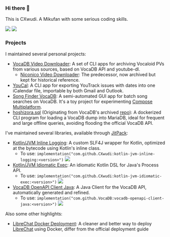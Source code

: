### Hi there 👋

This is CXwudi. A Mikufan with some serious coding skills.

<picture>
  <source
    srcset="https://github-readme-stats.vercel.app/api?username=CXwudi&show_icons=true&theme=dark"
    media="(prefers-color-scheme: dark)"
  />
  <source
    srcset="https://github-readme-stats.vercel.app/api?username=CXwudi&show_icons=true"
    media="(prefers-color-scheme: light), (prefers-color-scheme: no-preference)"
  />
  <img src="https://github-readme-stats.vercel.app/api?username=CXwudi&show_icons=true" />
</picture>

<!-- ![Top Langs](https://github-readme-stats.vercel.app/api/top-langs/?username=CXwudi&layout=compact&exclude_repo=pixiv-following-to-rss&size_weight=0.5&count_weight=0.5&hide=shell) -->

<picture>
  <source
    srcset="https://github-readme-stats.vercel.app/api/top-langs/?username=CXwudi&layout=compact&exclude_repo=pixiv-following-to-rss&size_weight=0.5&count_weight=0.5&hide=shell&theme=dark"
    media="(prefers-color-scheme: dark)"
  />
  <source
    srcset="https://github-readme-stats.vercel.app/api/top-langs/?username=CXwudi&layout=compact&exclude_repo=pixiv-following-to-rss&size_weight=0.5&count_weight=0.5&hide=shell"
    media="(prefers-color-scheme: light), (prefers-color-scheme: no-preference)"
  />
  <img src="https://github-readme-stats.vercel.app/api/top-langs/?username=CXwudi&layout=compact&exclude_repo=pixiv-following-to-rss&size_weight=0.5&count_weight=0.5&hide=shell" />
</picture>

### Projects

I maintained several personal projects:

- [VocaDB Video Downloader](https://github.com/CXwudi/vocadb-video-downloader-new): A set of CLI apps for archiving Vocaloid PVs from various sources, based on VocaDB API and youtube-dl.
  - [Niconico Video Downloader](https://github.com/CXwudi/Niconico-Video-Downloader): The predecessor, now archived but kept for historical reference.
- [YouCal](https://github.com/CXwudi/youcal): A CLI app for exporting YouTrack issues with dates into one iCalendar file, importable by both Gmail and Outlook.
- [Song Finder VocaDB](https://github.com/CXwudi/song-finder-vocadb): A semi-automated GUI app for batch song searches on VocaDB. It's a toy project for experimenting [Compose Multiplatform](https://www.jetbrains.com/lp/compose-multiplatform/).
- [hoshizora.sql](https://github.com/CXwudi/hoshizora.sql) (Originating from VocaDB's archived [repo](https://github.com/VocaDB/hoshizora.sql)): A dockerized CLI program for loading a VocaDB dump into MariaDB, ideal for frequent and large offline queries, avoiding flooding the official VocaDB API.

I've maintained several libraries, available through [JitPack](https://jitpack.io):

- [Kotlin/JVM Inline Logging](https://github.com/CXwudi/kotlin-jvm-inline-logging): A custom SLF4J wrapper for Kotlin, optimized at the bytecode using Kotlin's inline class.
  - To use: `implementation("com.github.CXwudi:kotlin-jvm-inline-logging:<version>")` [![](https://jitpack.io/v/CXwudi/kotlin-jvm-inline-logging.svg)](https://jitpack.io/#CXwudi/kotlin-jvm-inline-logging)
- [Kotlin/JVM Idiomatic Exec](https://github.com/CXwudi/kotlin-jvm-idiomatic-exec): An idiomatic Kotlin DSL for Java's Process API.
  - To use: `implementation("com.github.CXwudi:kotlin-jvm-idiomatic-exec:<version>")` [![](https://jitpack.io/v/CXwudi/kotlin-jvm-idiomatic-exec.svg)](https://jitpack.io/#CXwudi/kotlin-jvm-idiomatic-exec)
- [VocaDB OpenAPI Client Java](https://github.com/VocaDB/vocadb-openapi-client-java): A Java Client for the VocaDB API, automatically generated and refined.
  - To use: `implementation("com.github.VocaDB:vocadb-openapi-client-java:<version>")` [![](https://jitpack.io/v/VocaDB/vocadb-openapi-client-java.svg)](https://jitpack.io/#VocaDB/vocadb-openapi-client-java)

Also some other highlights:

- [LibreChat Docker Deployment](https://github.com/VocaDB/librechat-docker-deployment): A cleaner and better way to deploy [LibreChat](https://docs.librechat.ai/) using Docker, differ from the official deployment guide

<!--

**CXwudi/CXwudi** is a ✨ _special_ ✨ repository because its `README.md` (this file) appears on your GitHub profile.

Here are some ideas to get you started:

- 🔭 I’m currently working on ...
- 🌱 I’m currently learning ...
- 👯 I’m looking to collaborate on ...
- 🤔 I’m looking for help with ...
- 💬 Ask me about ...
- 📫 How to reach me: ...
- 😄 Pronouns: ...
- ⚡ Fun fact: ...
-->
